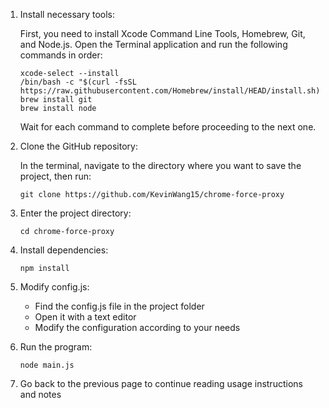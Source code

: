 1. Install necessary tools:

   First, you need to install Xcode Command Line Tools, Homebrew, Git, and Node.js. Open the Terminal application and run the following commands in order:

   ```
   xcode-select --install
   /bin/bash -c "$(curl -fsSL https://raw.githubusercontent.com/Homebrew/install/HEAD/install.sh)"
   brew install git
   brew install node
   ```

   Wait for each command to complete before proceeding to the next one.

2. Clone the GitHub repository:

   In the terminal, navigate to the directory where you want to save the project, then run:

   ```
   git clone https://github.com/KevinWang15/chrome-force-proxy
   ```

3. Enter the project directory:

   ```
   cd chrome-force-proxy
   ```

4. Install dependencies:

   ```
   npm install
   ```

5. Modify config.js:
    - Find the config.js file in the project folder
    - Open it with a text editor
    - Modify the configuration according to your needs

6. Run the program:

   ```
   node main.js
   ```

7. Go back to the previous page to continue reading usage instructions and notes
